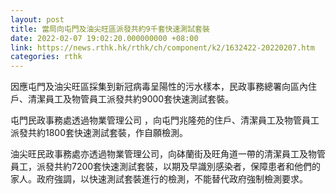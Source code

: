 ```yaml
---
layout: post
title: 當局向屯門及油尖旺區派發共約9千套快速測試套裝
date: 2022-02-07 19:02:20.000000000 +08:00
link: https://news.rthk.hk/rthk/ch/component/k2/1632422-20220207.htm
categories: rthk
---
```


因應屯門及油尖旺區採集到新冠病毒呈陽性的污水樣本，民政事務總署向區內住戶、清潔員工及物管員工派發共約9000套快速測試套裝。

屯門民政事務處透過物業管理公司 ，向屯門兆隆苑的住戶、清潔員工及物管員工派發共約1800套快速測試套裝，作自願檢測。

油尖旺民政事務處亦透過物業管理公司，向砵蘭街及旺角道一帶的清潔員工及物管員工，派發共約7200套快速測試套裝，以期及早識別感染者，保障患者和他們的家人。政府強調，以快速測試套裝進行的檢測，不能替代政府強制檢測要求。
